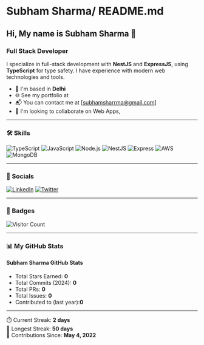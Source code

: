 # Subham Sharma/ README.md

## Hi, My name is Subham Sharma 👋

### Full Stack Developer

I specialize in full-stack development with **NestJS** and **ExpressJS**, using **TypeScript** for type safety. I have experience with modern web technologies and tools.

- 📍 I'm based in **Delhi**
- 🌐 See my portfolio at 
- 📬 You can contact me at [subhamsharrma@gmail.com]
- 🤝 I'm looking to collaborate on Web Apps,

---

### 🛠️ Skills

![TypeScript](https://img.shields.io/badge/TypeScript-3178c6?style=flat-square&logo=typescript&logoColor=white)
![JavaScript](https://img.shields.io/badge/JavaScript-f7df1e?style=flat-square&logo=javascript&logoColor=black)
![Node.js](https://img.shields.io/badge/Node.js-339933?style=flat-square&logo=node.js&logoColor=white)
![NestJS](https://img.shields.io/badge/NestJS-e0234e?style=flat-square&logo=nestjs&logoColor=white)
![Express](https://img.shields.io/badge/Express.js-000000?style=flat-square&logo=express&logoColor=white)
![AWS](https://img.shields.io/badge/AWS-232f3e?style=flat-square&logo=amazon-aws&logoColor=white)
![MongoDB](https://img.shields.io/badge/MongoDB-47A248?style=flat-square&logo=mongodb&logoColor=white)

---

### 🔗 Socials

[![LinkedIn](https://img.shields.io/badge/LinkedIn-0A66C2?style=flat-square&logo=linkedin&logoColor=white)](https://linkedin.com/in/<your-profile>)
[![Twitter](https://img.shields.io/badge/Twitter-1DA1F2?style=flat-square&logo=twitter&logoColor=white)](https://x.com/subham_sharrma>)

---

### 🏅 Badges

![Visitor Count](https://komarev.com/ghpvc/?username=pankajxcanderw&color=brightgreen&style=flat-square)

---

### 📊 My GitHub Stats

#### Subham Sharma GitHub Stats
- Total Stars Earned: **0**
- Total Commits (2024): **0**
- Total PRs: **0**
- Total Issues: **0**
- Contributed to (last year):**0**

 

---



⏱️ Current Streak: **2 days**  
🏁 Longest Streak: **50 days**  
📅 Contributions Since: **May 4, 2022**
